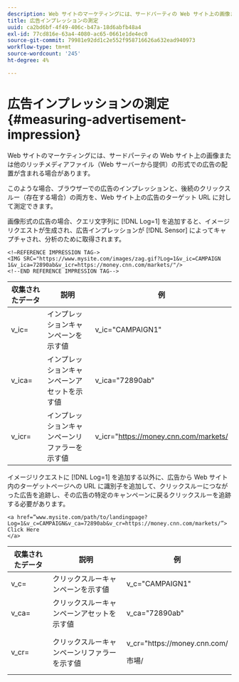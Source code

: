 ```yaml
---
description: Web サイトのマーケティングには、サードパーティの Web サイト上の画像または他のリッチメディアファイル（Web サーバーから提供）の形式での広告の配置が含まれる場合があります。
title: 広告インプレッションの測定
uuid: ca2bd6bf-4f49-406c-b47a-18d6abfb48a4
exl-id: 77cd816e-63a4-4080-ac65-0661e1de4ec0
source-git-commit: 79981e92dd1c2e552f958716626a632ead940973
workflow-type: tm+mt
source-wordcount: '245'
ht-degree: 4%

---
```


# 広告インプレッションの測定{#measuring-advertisement-impression}

Web サイトのマーケティングには、サードパーティの Web サイト上の画像または他のリッチメディアファイル（Web サーバーから提供）の形式での広告の配置が含まれる場合があります。

このような場合、ブラウザーでの広告のインプレッションと、後続のクリックスルー（存在する場合）の両方を、Web サイト上の広告のターゲット URL に対して測定できます。

画像形式の広告の場合、クエリ文字列に [!DNL Log=1] を追加すると、イメージリクエストが生成され、広告インプレッションが [!DNL Sensor] によってキャプチャされ、分析のために取得されます。

```
<!—REFERENCE IMPRESSION TAG->
<IMG SRC="https://www.mysite.com/images/zag.gif?Log=1&v_ic=CAMPAIGN 1&v_ica=72890ab&v_icr=https://money.cnn.com/markets/"/>
<!--END REFERENCE IMPRESSION TAG-->
```

| 収集されたデータ | 説明 | 例 |
|---|---|---|
| v_ic= | インプレッションキャンペーンを示す値 | v_ic=&quot;CAMPAIGN1&quot; |
| v_ica= | インプレッションキャンペーンアセットを示す値 | v_ica=&quot;72890ab&quot; |
| v_icr= | インプレッションキャンペーンリファラーを示す値 | v_icr=&quot;https://money.cnn.com/markets/ |

イメージリクエストに [!DNL Log=1] を追加する以外に、広告から Web サイト内のターゲットページへの URL に識別子を追加して、クリックスルーにつながった広告を追跡し、その広告の特定のキャンペーンに戻るクリックスルーを追跡する必要があります。

```
<a href=”www.mysite.com/path/to/landingpage?Log=1&v_c=CAMPAIGN&v_ca=72890ab&v_cr=https://money.cnn.com/markets/”>
Click Here
</a>
```

<table id="table_B87134C522EF4AC9BD2AFA6F4A0CF574">
 <thead>
  <tr>
   <th colname="col1" class="entry"> 収集されたデータ </th>
   <th colname="col2" class="entry"> 説明 </th>
   <th colname="col3" class="entry"> 例 </th>
  </tr>
 </thead>
 <tbody>
  <tr>
   <td colname="col1"> v_c= </td>
   <td colname="col2"> クリックスルーキャンペーンを示す値 </td>
   <td colname="col3"> v_c="CAMPAIGN1" </td>
  </tr>
  <tr>
   <td colname="col1"> v_ca= </td>
   <td colname="col2"> クリックスルーキャンペーンアセットを示す値 </td>
   <td colname="col3"> v_ca="72890ab" </td>
  </tr>
  <tr>
   <td colname="col1"> v_cr= </td>
   <td colname="col2"> クリックスルーキャンペーンリファラーを示す値 </td>
   <td colname="col3"> <p> <span class="filepath"> v_cr="https://money.cnn.com/</span> </p> <p>市場/ </p> </td>
  </tr>
 </tbody>
</table>
